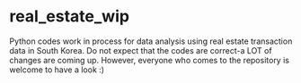 # real_estate_wip
Python codes work in process for data analysis using real estate transaction data in South Korea.
Do not expect that the codes are correct-a LOT of changes are coming up.
However, everyone who comes to the repository is welcome to have a look :)
